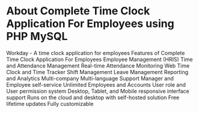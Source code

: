 # About Complete Time Clock Application For Employees using PHP MySQL
Workday - A time clock application for employees
Features of Complete Time Clock Application For Employees
Employee Management (HRIS)
Time and Attendance Management
Real-time Attendance Monitoring
Web Time Clock and Time Tracker
Shift Management
Leave Management
Reporting and Analytics
Multi-company
Multi-language Support
Manager and Employee self-service
Unlimited Employees and Accounts
User role and User permission system
Desktop, Tablet, and Mobile responsive interface support
Runs on the cloud and desktop with self-hosted solution
Free lifetime updates
Fully customizable
